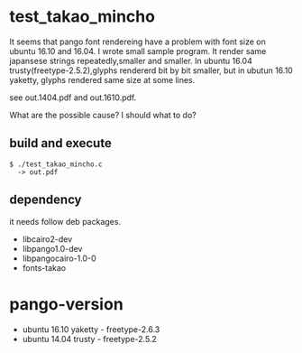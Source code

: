 # test\_takao\_mincho

It seems that pango font rendereing have a problem with font size on ubuntu 16.10 and 16.04.
I wrote small sample program.
It render same japansese strings repeatedly,smaller and smaller.
In ubuntu 16.04 trusty(freetype-2.5.2),glyphs rendererd bit by bit smaller,
but in ubutun 16.10 yaketty, glyphs rendered same size at some lines.

see out.1404.pdf and out.1610.pdf.

What are the possible cause?
I should what to do?

## build and execute

```
$ ./test_takao_mincho.c
  -> out.pdf
```

## dependency

it needs follow deb packages.

* libcairo2-dev
* libpango1.0-dev
* libpangocairo-1.0-0
* fonts-takao

# pango-version

* ubuntu 16.10 yaketty - freetype-2.6.3
* ubuntu 14.04 trusty  - freetype-2.5.2

